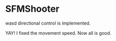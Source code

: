 # SFMShooter

wasd directional control is implemented.

YAY! I fixed the movement speed. Now all is good.
